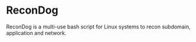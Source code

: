 # ReconDog
ReconDog is a multi-use bash script for Linux systems to recon subdomain, application and network.

